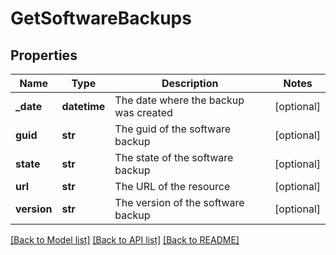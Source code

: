 # GetSoftwareBackups

## Properties
Name | Type | Description | Notes
------------ | ------------- | ------------- | -------------
**_date** | **datetime** | The date where the backup was created | [optional] 
**guid** | **str** | The guid of the software backup | [optional] 
**state** | **str** | The state of the software backup | [optional] 
**url** | **str** | The URL of the resource | [optional] 
**version** | **str** | The version of the software backup | [optional] 

[[Back to Model list]](../README.md#documentation-for-models) [[Back to API list]](../README.md#documentation-for-api-endpoints) [[Back to README]](../README.md)

